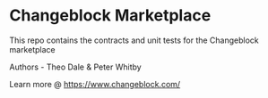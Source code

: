 # Changeblock Marketplace

This repo contains the contracts and unit tests for the Changeblock marketplace

Authors - Theo Dale & Peter Whitby

Learn more @ https://www.changeblock.com/
